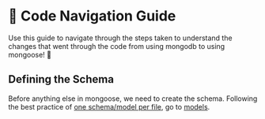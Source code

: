# 🧭 Code Navigation Guide
Use this guide to navigate through the steps taken to understand the changes that went through the code from using mongodb to using mongoose! 🔎

## Defining the Schema
Before anything else in mongoose, we need to create the schema. Following the best practice of [one schema/model per file](https://developer.mozilla.org/en-US/docs/Learn/Server-side/Express_Nodejs/mongoose), go to [models](models).
